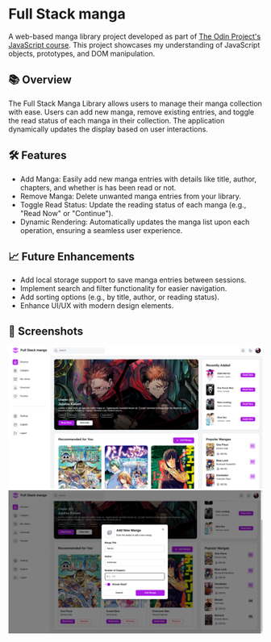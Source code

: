# Full Stack manga

A web-based manga library project developed as part of [The Odin Project's JavaScript course](https://www.theodinproject.com/lessons/node-path-javascript-library#project-solution). This project showcases my understanding of JavaScript objects, prototypes, and DOM manipulation.

## 📚 Overview

The Full Stack Manga Library allows users to manage their manga collection with ease. Users can add new manga, remove existing entries, and toggle the read status of each manga in their collection. The application dynamically updates the display based on user interactions.

## 🛠️ Features

- Add Manga: Easily add new manga entries with details like title, author, chapters, and whether is has been read or not.
- Remove Manga: Delete unwanted manga entries from your library.
- Toggle Read Status: Update the reading status of each manga (e.g., "Read Now" or "Continue").
- Dynamic Rendering: Automatically updates the manga list upon each operation, ensuring a seamless user experience.

## 📈 Future Enhancements

- Add local storage support to save manga entries between sessions.
- Implement search and filter functionality for easier navigation.
- Add sorting options (e.g., by title, author, or reading status).
- Enhance UI/UX with modern design elements.

## 📸 Screenshots

![App Screenshot](./assets/images/full-stack-%20manga-sreenshot1.png)
![App Screenshot](./assets/images/full-stack-manga-screenshot2.png)
